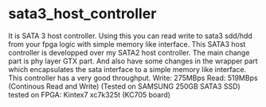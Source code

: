 # sata3_host_controller
It is SATA 3 host controller. Using this you can read write to sata3 sdd/hdd from your fpga logic with simple memory like interface.
This SATA3 host controller is developped over my SATA2 host controller. The main change part is phy layer GTX part. And also have some changes in the wrapper part which encapsulates the sata interface to a simple memory like interface. 
This controller has a very good throughput. Write: 275MBps Read: 519MBps (Continous Read and Write) (Tested on SAMSUNG 250GB SATA3 SSD)
tested on FPGA: Kintex7 xc7k325t (KC705 board)
